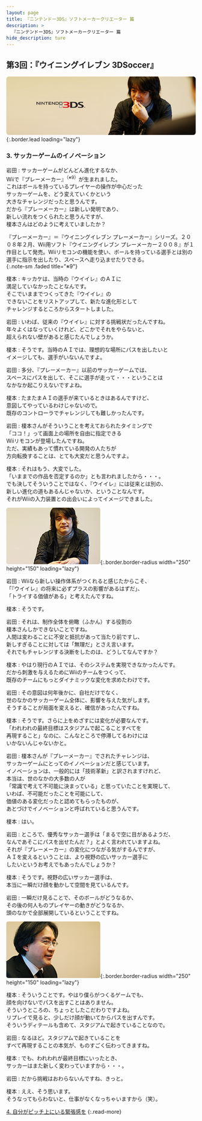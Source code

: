 ```yaml
---
layout: page
title: 『ニンテンドー3DS』ソフトメーカークリエーター 篇
description: >
  『ニンテンドー3DS』ソフトメーカークリエーター 篇
hide_description: ture
---
```


## 第3回：『ウイニングイレブン 3DSoccer』

![](/others/interviews/jp/3ds/creators/vol1/img/mainvisual3.jpg){:.border.lead loading="lazy"}

### 3. サッカーゲームのイノベーション

岩田
: サッカーゲームがどんどん進化するなか、<br>Wiiで『プレーメーカー』<sup>（※9）</sup>が生まれました。<br>これはボールを持っているプレイヤーの操作が中心だった<br>サッカーゲームを、どう変えていくかという<br>大きなチャレンジだったと思うんです。<br>だから『プレーメーカー』は新しい発明であり、<br>新しい流れをつくられたと思うんですが、<br>榎本さんはどのように考えていましたか？

『プレーメーカー』＝『ウイニングイレブン プレーメーカー』シリーズ。２００８年２月、Wii用ソフト『ウイニングイレブン プレーメーカー２００８』が１作目として発売。Wiiリモコンの機能を使い、ボールを持っている選手とは別の選手に指示を出したり、スペースへ走り込ませたりできる。              
{:.note-sm .faded title="※9"}

榎本
: キッカケは、当時の『ウイイレ』のＡＩに<br>満足していなかったことなんです。<br>そこでいままでつくってきた『ウイイレ』の<br>できないことをリストアップして、新たな進化形として<br>チャレンジするところからスタートしました。

岩田
: いわば、従来の『ウイイレ』に対する挑戦状だったんですね。<br>年々よくはなっていくけれど、どこかでそれをやらないと、<br>超えられない壁があると感じたんでしょうか。

榎本
: そうです。当時のＡＩでは、理想的な場所にパスを出したいと<br>イメージしても、選手がいないんですよ。

岩田
: 多分、『プレーメーカー』以前のサッカーゲームでは、<br>スペースにパスを出して、そこに選手が走って・・・ということは<br>なかなか起こりえないですよね。

榎本
: たまたまＡＩの選手が来ているときはあるんですけど、<br>意図してやっているわけじゃないので。<br>既存のコントローラでチャレンジしても難しかったんです。

岩田
: 榎本さんがそういうことを考えておられたタイミングで<br>「ココ！」って画面上の場所を自由に指定できる<br>Wiiリモコンが登場したんですね。<br>ただ、実績もあって慣れている開発の人たちが<br>方向転換することは、とても大変だと思うんですよ。

榎本
: それはもう、大変でした。<br>「いままでの作品を否定するのか」とも言われましたから・・・。<br>でも決してそういうことではなく、『ウイイレ』には従来とは別の、<br>新しい進化の道もあるんじゃないか、ということなんです。<br>それがWiiの入力装置との出会いによってイメージできました。

![](/others/interviews/jp/3ds/creators/vol1/img/photo6.jpg){:.border.border-radius width="250" height="150" loading="lazy"}

岩田
: Wiiなら新しい操作体系がつくれると感じたからこそ、<br>「『ウイイレ』の将来に必ずプラスの影響があるはずだ」、<br>「トライする価値がある」と考えたんですね。

榎本
: そうです。

岩田
: それは、制作全体を俯瞰（ふかん）する役割の<br>榎本さんしかできないことですね。<br>人間は変わることに不安と抵抗があって当たり前ですし、<br>新しすぎることに対しては「無理だ」とさえ言います。<br>それでもチャレンジする決断をしたのは、どうしてなんですか？

榎本
: やはり現行のＡＩでは、そのシステムを実現できなかったんです。<br>だから刺激を与えるためにWiiのチームをつくって、<br>既存のチームにもっとダイナミックな変化を求めたわけです。

岩田
: その意図は何年後かに、自社だけでなく、<br>世のなかのサッカーゲーム全体に、影響を与えた気がします。<br>そうすることが局面を変えると、確信があったんですね。

榎本
: そうです。さらに上をめざすには変化が必要なんです。<br>「われわれの最終目標はスタジアムで起こることすべてを<br>再現すること」なのに、こんなところで停滞してるわけには<br>いかないんじゃないかと。

岩田
: 榎本さんが『プレーメーカー』でされたチャレンジは、<br>サッカーゲームにとってのイノベーションだと感じています。<br>イノベーションは、一般的には「技術革新」と訳されますけれど、<br>本当は、世のなかの大多数の人が<br>「常識で考えて不可能に決まっている」と思っていたことを実現して、<br>いわば、不可能だったことを可能にして、<br>価値のある変化だったと認めてもらったものが、<br>あとづけでイノベーションと呼ばれていると思うんです。

榎本
: はい。

岩田
: ところで、優秀なサッカー選手は「まるで空に目があるようだ、<br>なんであそこにパスを出せたんだ？」とよく言われていますよね。<br>それが『プレーメーカー』の変化につながる気がするんですが、<br>ＡＩを変えるということは、より視野の広いサッカー選手に<br>したいというお考えでもあったんでしょうか？

榎本
: そうです。視野の広いサッカー選手は、<br>本当に一瞬だけ顔を動かして空間を見ているんです。

岩田
: 一瞬だけ見ることで、そのボールがどうなるか、<br>その後の何人ものプレイヤーの動きがどうなるか、<br>頭のなかで全部展開しているということですね。

![](/others/interviews/jp/3ds/creators/vol1/img/photo7.jpg){:.border.border-radius width="250" height="150" loading="lazy"}

榎本
: そういうことです。やはり僕らがつくるゲームでも、<br>顔を向けないでパスを出すことはありません。<br>そういうところの、ちょっとしたこだわりですよね。<br>リプレイで見ると、少しだけ顔が動いてからパスを出すんです。<br>そういうディテールも含めて、スタジアムで起きていることなので。

岩田
: なるほど。スタジアムで起きていることを<br>すべて再現することの本気が、ものすごく伝わってきますね。

榎本
: でも、われわれが最終目標にいったとき、<br>サッカーはまた新しく変わっていますから・・・。

岩田
: だから挑戦はおわらないんですね、きっと。

榎本
: ええ、そう思います。<br>そうなってもらわないと、仕事がなくなっちゃいますから（笑）。

[4. 自分がピッチ上にいる緊張感を](4.md)
{:.read-more}

